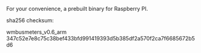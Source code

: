 
For your convenience, a prebuilt binary for Raspberry PI.

sha256 checksum:

wmbusmeters_v0.6_arm 347c52e7e8c75c38bef433bfd991419393d5b385df2a570f2ca7f6685672b5d6
